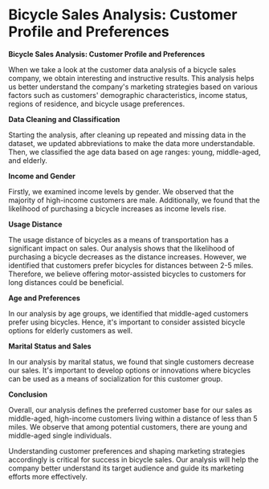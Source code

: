 # Bicycle Sales Analysis: Customer Profile and Preferences
**Bicycle Sales Analysis: Customer Profile and Preferences**

When we take a look at the customer data analysis of a bicycle sales company, we obtain interesting and instructive results. This analysis helps us better understand the company's marketing strategies based on various factors such as customers' demographic characteristics, income status, regions of residence, and bicycle usage preferences.

**Data Cleaning and Classification**

Starting the analysis, after cleaning up repeated and missing data in the dataset, we updated abbreviations to make the data more understandable. Then, we classified the age data based on age ranges: young, middle-aged, and elderly.

**Income and Gender**

Firstly, we examined income levels by gender. We observed that the majority of high-income customers are male. Additionally, we found that the likelihood of purchasing a bicycle increases as income levels rise.

**Usage Distance**

The usage distance of bicycles as a means of transportation has a significant impact on sales. Our analysis shows that the likelihood of purchasing a bicycle decreases as the distance increases. However, we identified that customers prefer bicycles for distances between 2-5 miles. Therefore, we believe offering motor-assisted bicycles to customers for long distances could be beneficial.

**Age and Preferences**

In our analysis by age groups, we identified that middle-aged customers prefer using bicycles. Hence, it's important to consider assisted bicycle options for elderly customers as well.

**Marital Status and Sales**

In our analysis by marital status, we found that single customers decrease our sales. It's important to develop options or innovations where bicycles can be used as a means of socialization for this customer group.

**Conclusion**

Overall, our analysis defines the preferred customer base for our sales as middle-aged, high-income customers living within a distance of less than 5 miles. We observe that among potential customers, there are young and middle-aged single individuals.

Understanding customer preferences and shaping marketing strategies accordingly is critical for success in bicycle sales. Our analysis will help the company better understand its target audience and guide its marketing efforts more effectively.
